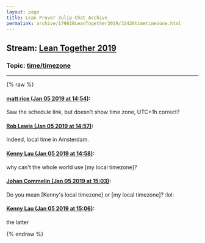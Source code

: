 ```yaml
---
layout: page
title: Lean Prover Zulip Chat Archive 
permalink: archive/179818LeanTogether2019/32426timetimezone.html
---
```


## Stream: [Lean Together 2019](index.html)
### Topic: [time/timezone](32426timetimezone.html)

---


{% raw %}
#### [ matt rice (Jan 05 2019 at 14:54)](https://leanprover.zulipchat.com/#narrow/stream/179818-Lean%20Together%202019/topic/time/timezone/near/154474270):
Saw the schedule link, but doesn't show time zone,  UTC+1h correct?

#### [ Rob Lewis (Jan 05 2019 at 14:57)](https://leanprover.zulipchat.com/#narrow/stream/179818-Lean%20Together%202019/topic/time/timezone/near/154474331):
Indeed, local time in Amsterdam.

#### [ Kenny Lau (Jan 05 2019 at 14:58)](https://leanprover.zulipchat.com/#narrow/stream/179818-Lean%20Together%202019/topic/time/timezone/near/154474381):
why can't the whole world use [my local timezone]?

#### [ Johan Commelin (Jan 05 2019 at 15:03)](https://leanprover.zulipchat.com/#narrow/stream/179818-Lean%20Together%202019/topic/time/timezone/near/154474504):
Do you mean [Kenny's local timezone] or [my local timezone]? :lol:

#### [ Kenny Lau (Jan 05 2019 at 15:06)](https://leanprover.zulipchat.com/#narrow/stream/179818-Lean%20Together%202019/topic/time/timezone/near/154474611):
the latter


{% endraw %}

